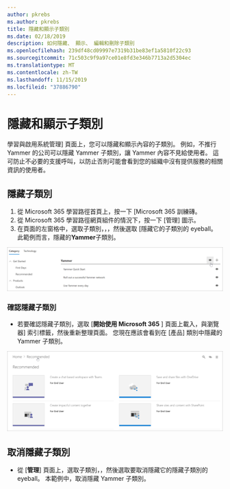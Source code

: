```yaml
---
author: pkrebs
ms.author: pkrebs
title: 隱藏和顯示子類別
ms.date: 02/18/2019
description: 如何隱藏、 顯示、 編輯和刪除子類別
ms.openlocfilehash: 239df48cd09997e7319b31be83ef1a5810f22c93
ms.sourcegitcommit: 71c503c9f9a97ce01e8fd3e346b7713a2d5304ec
ms.translationtype: MT
ms.contentlocale: zh-TW
ms.lasthandoff: 11/15/2019
ms.locfileid: "37886790"
---
```

# <a name="hide-and-show-subcategories"></a>隱藏和顯示子類別

學習與啟用系統管理] 頁面上，您可以隱藏和顯示內容的子類別。 例如，不推行 Yammer 的公司可以隱藏 Yammer 子類別，讓 Yammer 內容不見給使用者。 這可防止不必要的支援呼叫，以防止否則可能會看到您的組織中沒有提供服務的相關資訊的使用者。

## <a name="hide-a-subcategory"></a>隱藏子類別 

1. 從 Microsoft 365 學習路徑首頁上，按一下 [Microsoft 365 訓練磚。
2. 從 Microsoft 365 學習路徑網頁組件的情況下，按一下 [管理] 圖示。 
3. 在頁面的左窗格中，選取子類別，，，然後選取 [隱藏它的子類別的 eyeball。 此範例而言，隱藏的**Yammer**子類別。  

![cg hidesubcat.png](media/cg-hidesubcat.png)

### <a name="verify-the-subcategory-is-hidden"></a>確認隱藏子類別
- 若要確認隱藏子類別，選取 [**開始使用 Microsoft 365** ] 頁面上載入，與瀏覽器] 索引標籤，然後重新整理頁面。 您現在應該會看到在 [產品] 類別中隱藏的 Yammer 子類別。 

![cg hidesubcatrefresh.png](media/cg-hidesubcatrefresh.png)

## <a name="unhide-a-subcategory"></a>取消隱藏子類別 

- 從 [**管理**] 頁面上，選取子類別，，然後選取要取消隱藏它的隱藏子類別的 eyeball。 本範例中，取消隱藏 Yammer 子類別。